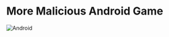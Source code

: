 # More Malicious Android Game
![Android](https://img.shields.io/badge/Android-3DDC84?style=for-the-badge&logo=android&logoColor=white)

